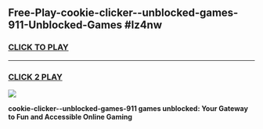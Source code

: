 
## Free-Play-cookie-clicker--unblocked-games-911-Unblocked-Games #lz4nw
<h3>
<a href="https://news.freeplayer.one?title=cookie-clicker--unblocked-games-911&ref=8M">CLICK TO PLAY</a></h3>
<hr>

<h3>
<a href="https://news.freeplayer.one?title=cookie-clicker--unblocked-games-911&ref=8M">CLICK 2 PLAY</a>
  
</h3>

<a href="https://news.freeplayer.one?title=cookie-clicker--unblocked-games-911&ref=8M"><img src="https://clearcache.store/games.png"></a>


**cookie-clicker--unblocked-games-911 games unblocked: Your Gateway to Fun and Accessible Online Gaming**

